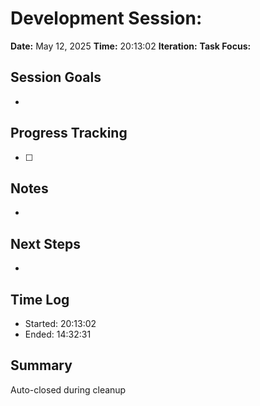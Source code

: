 # Development Session: 
**Date:** May 12, 2025
**Time:** 20:13:02
**Iteration:** 
**Task Focus:** 

## Session Goals
- 

## Progress Tracking
- [ ] 

## Notes
- 

## Next Steps
- 

## Time Log
- Started: 20:13:02
- Ended: 14:32:31

## Summary
Auto-closed during cleanup

